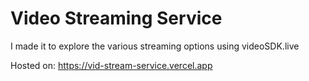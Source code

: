 # Video Streaming Service
I made it to explore the various streaming options using videoSDK.live

Hosted on: https://vid-stream-service.vercel.app
